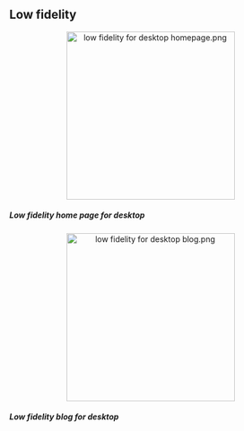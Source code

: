 ## Low fidelity ##

<p align="center">
   <img src="https://github.com/petar-caleta/HCI2019-20/blob/master/design%20prototypes/Low%20fidelity%20PC%20home%20page.png" width="300" alt="low fidelity for desktop homepage.png">
   
   ##### Low fidelity home page for desktop
</p>

<p align="center">
   <img src="https://github.com/petar-caleta/HCI2019-20/blob/master/design%20prototypes/low%20fidelity%20PC%20blog.png" width="300" alt="low fidelity for desktop blog.png">
   
   ##### Low fidelity blog for desktop
</p>
